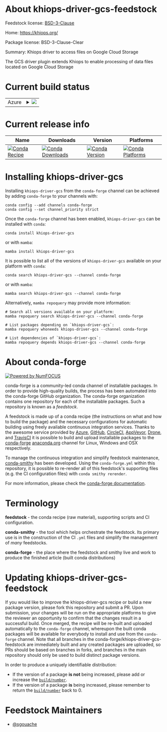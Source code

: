 About khiops-driver-gcs-feedstock
=================================

Feedstock license: [BSD-3-Clause](https://github.com/conda-forge/khiops-driver-gcs-feedstock/blob/main/LICENSE.txt)

Home: https://khiops.org/

Package license: BSD-3-Clause-Clear

Summary: Khiops driver to access files on Google Cloud Storage

The GCS driver plugin extends Khiops to enable processing of data files located on Google Cloud Storage

Current build status
====================


<table>
    
  <tr>
    <td>Azure</td>
    <td>
      <details>
        <summary>
          <a href="https://dev.azure.com/conda-forge/feedstock-builds/_build/latest?definitionId=26615&branchName=main">
            <img src="https://dev.azure.com/conda-forge/feedstock-builds/_apis/build/status/khiops-driver-gcs-feedstock?branchName=main">
          </a>
        </summary>
        <table>
          <thead><tr><th>Variant</th><th>Status</th></tr></thead>
          <tbody><tr>
              <td>linux_64</td>
              <td>
                <a href="https://dev.azure.com/conda-forge/feedstock-builds/_build/latest?definitionId=26615&branchName=main">
                  <img src="https://dev.azure.com/conda-forge/feedstock-builds/_apis/build/status/khiops-driver-gcs-feedstock?branchName=main&jobName=linux&configuration=linux%20linux_64_" alt="variant">
                </a>
              </td>
            </tr><tr>
              <td>osx_64</td>
              <td>
                <a href="https://dev.azure.com/conda-forge/feedstock-builds/_build/latest?definitionId=26615&branchName=main">
                  <img src="https://dev.azure.com/conda-forge/feedstock-builds/_apis/build/status/khiops-driver-gcs-feedstock?branchName=main&jobName=osx&configuration=osx%20osx_64_" alt="variant">
                </a>
              </td>
            </tr><tr>
              <td>win_64</td>
              <td>
                <a href="https://dev.azure.com/conda-forge/feedstock-builds/_build/latest?definitionId=26615&branchName=main">
                  <img src="https://dev.azure.com/conda-forge/feedstock-builds/_apis/build/status/khiops-driver-gcs-feedstock?branchName=main&jobName=win&configuration=win%20win_64_" alt="variant">
                </a>
              </td>
            </tr>
          </tbody>
        </table>
      </details>
    </td>
  </tr>
</table>

Current release info
====================

| Name | Downloads | Version | Platforms |
| --- | --- | --- | --- |
| [![Conda Recipe](https://img.shields.io/badge/recipe-khiops--driver--gcs-green.svg)](https://anaconda.org/conda-forge/khiops-driver-gcs) | [![Conda Downloads](https://img.shields.io/conda/dn/conda-forge/khiops-driver-gcs.svg)](https://anaconda.org/conda-forge/khiops-driver-gcs) | [![Conda Version](https://img.shields.io/conda/vn/conda-forge/khiops-driver-gcs.svg)](https://anaconda.org/conda-forge/khiops-driver-gcs) | [![Conda Platforms](https://img.shields.io/conda/pn/conda-forge/khiops-driver-gcs.svg)](https://anaconda.org/conda-forge/khiops-driver-gcs) |

Installing khiops-driver-gcs
============================

Installing `khiops-driver-gcs` from the `conda-forge` channel can be achieved by adding `conda-forge` to your channels with:

```
conda config --add channels conda-forge
conda config --set channel_priority strict
```

Once the `conda-forge` channel has been enabled, `khiops-driver-gcs` can be installed with `conda`:

```
conda install khiops-driver-gcs
```

or with `mamba`:

```
mamba install khiops-driver-gcs
```

It is possible to list all of the versions of `khiops-driver-gcs` available on your platform with `conda`:

```
conda search khiops-driver-gcs --channel conda-forge
```

or with `mamba`:

```
mamba search khiops-driver-gcs --channel conda-forge
```

Alternatively, `mamba repoquery` may provide more information:

```
# Search all versions available on your platform:
mamba repoquery search khiops-driver-gcs --channel conda-forge

# List packages depending on `khiops-driver-gcs`:
mamba repoquery whoneeds khiops-driver-gcs --channel conda-forge

# List dependencies of `khiops-driver-gcs`:
mamba repoquery depends khiops-driver-gcs --channel conda-forge
```


About conda-forge
=================

[![Powered by
NumFOCUS](https://img.shields.io/badge/powered%20by-NumFOCUS-orange.svg?style=flat&colorA=E1523D&colorB=007D8A)](https://numfocus.org)

conda-forge is a community-led conda channel of installable packages.
In order to provide high-quality builds, the process has been automated into the
conda-forge GitHub organization. The conda-forge organization contains one repository
for each of the installable packages. Such a repository is known as a *feedstock*.

A feedstock is made up of a conda recipe (the instructions on what and how to build
the package) and the necessary configurations for automatic building using freely
available continuous integration services. Thanks to the awesome service provided by
[Azure](https://azure.microsoft.com/en-us/services/devops/), [GitHub](https://github.com/),
[CircleCI](https://circleci.com/), [AppVeyor](https://www.appveyor.com/),
[Drone](https://cloud.drone.io/welcome), and [TravisCI](https://travis-ci.com/)
it is possible to build and upload installable packages to the
[conda-forge](https://anaconda.org/conda-forge) [anaconda.org](https://anaconda.org/)
channel for Linux, Windows and OSX respectively.

To manage the continuous integration and simplify feedstock maintenance,
[conda-smithy](https://github.com/conda-forge/conda-smithy) has been developed.
Using the ``conda-forge.yml`` within this repository, it is possible to re-render all of
this feedstock's supporting files (e.g. the CI configuration files) with ``conda smithy rerender``.

For more information, please check the [conda-forge documentation](https://conda-forge.org/docs/).

Terminology
===========

**feedstock** - the conda recipe (raw material), supporting scripts and CI configuration.

**conda-smithy** - the tool which helps orchestrate the feedstock.
                   Its primary use is in the construction of the CI ``.yml`` files
                   and simplify the management of *many* feedstocks.

**conda-forge** - the place where the feedstock and smithy live and work to
                  produce the finished article (built conda distributions)


Updating khiops-driver-gcs-feedstock
====================================

If you would like to improve the khiops-driver-gcs recipe or build a new
package version, please fork this repository and submit a PR. Upon submission,
your changes will be run on the appropriate platforms to give the reviewer an
opportunity to confirm that the changes result in a successful build. Once
merged, the recipe will be re-built and uploaded automatically to the
`conda-forge` channel, whereupon the built conda packages will be available for
everybody to install and use from the `conda-forge` channel.
Note that all branches in the conda-forge/khiops-driver-gcs-feedstock are
immediately built and any created packages are uploaded, so PRs should be based
on branches in forks, and branches in the main repository should only be used to
build distinct package versions.

In order to produce a uniquely identifiable distribution:
 * If the version of a package **is not** being increased, please add or increase
   the [``build/number``](https://docs.conda.io/projects/conda-build/en/latest/resources/define-metadata.html#build-number-and-string).
 * If the version of a package **is** being increased, please remember to return
   the [``build/number``](https://docs.conda.io/projects/conda-build/en/latest/resources/define-metadata.html#build-number-and-string)
   back to 0.

Feedstock Maintainers
=====================

* [@sgouache](https://github.com/sgouache/)

